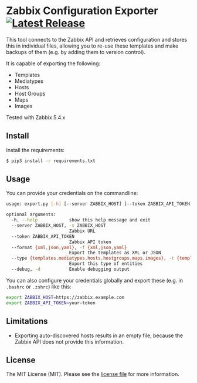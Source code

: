 # Zabbix Configuration Exporter  [![Latest Release](https://img.shields.io/github/release/CloudRight/Zabbix-Configuration-Exporter.svg)](https://github.com/CloudRight/Zabbix-Configuration-Exporter/releases/latest)

This tool connects to the Zabbix API and retrieves configuration and stores this in individual files, allowing you to re-use these templates and make backups of them (e.g. by adding them to version control).

It is capable of exporting the following:

* Templates
* Mediatypes
* Hosts
* Host Groups
* Maps
* Images

Tested with Zabbix 5.4.x



## Install
Install the requirements:

```bash
$ pip3 install -r requirements.txt
```

## Usage
You can provide your credentials on the commandline:

```bash
usage: export.py [-h] [--server ZABBIX_HOST] [--token ZABBIX_API_TOKEN] [--format {xml,json,yaml}] [--type {templates,mediatypes,hosts,hostgroups,maps,images}] [--debug]

optional arguments:
  -h, --help            show this help message and exit
  --server ZABBIX_HOST, -s ZABBIX_HOST
                        Zabbix URL
  --token ZABBIX_API_TOKEN
                        Zabbix API token
  --format {xml,json,yaml}, -f {xml,json,yaml}
                        Export the templates as XML or JSON
  --type {templates,mediatypes,hosts,hostgroups,maps,images}, -t {templates,mediatypes,hosts,hostgroups,maps,images}
                        Export this type of entities
  --debug, -d           Enable debugging output


```

You can also configure your credentials globally and export these (e.g. in `.bashrc` or `.zshrc`) like this:

```bash
export ZABBIX_HOST=https://zabbix.example.com
export ZABBIX_API_TOKEN=your-token
```

## Limitations

* Exporting auto-discovered hosts results in an empty file, because the Zabbix API does not provide this information.

## License
The MIT License (MIT). Please see the [license file](./LICENSE) for more information.
